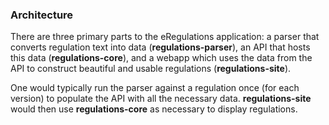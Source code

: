 ### Architecture

There are three primary parts to the eRegulations application: a parser that converts regulation text into data (**regulations-parser**), an API that hosts this data (**regulations-core**), and a webapp which uses the data from the API to construct beautiful and usable regulations (**regulations-site**).

One would typically run the parser against a regulation once (for each version) to populate the API with all the necessary data. **regulations-site** would then use **regulations-core** as necessary to display regulations.